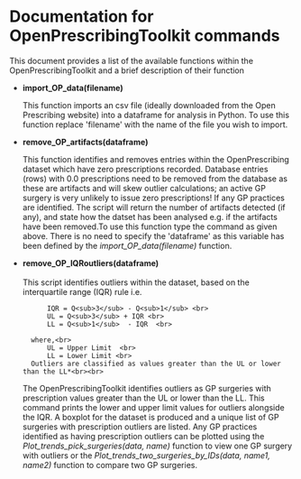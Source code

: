 # Documentation for OpenPrescribingToolkit commands

This document provides a list of the available functions within the OpenPrescribingToolkit and a brief description of their function

- **import_OP_data(filename)** <br>
    
    This function imports an csv file (ideally downloaded from the Open Prescribing website) into a dataframe 
    for analysis in Python. To use this function replace 'filename' with the name of the file you wish to import.<br>

- **remove_OP_artifacts(dataframe)** <br>
    
    This function identifies and removes entries within the OpenPrescribing dataset which have zero prescriptions 
    recorded. Database entries (rows) with 0.0 prescriptions need to be removed from the database as these are 
    artifacts and will skew outlier calculations; an active GP surgery is very unlikely to issue zero prescriptions! 
    If any GP practices are identified. The script will return the number of artifacts detected (if any), and state 
    how the datset has been analysed e.g. if the artifacts have been removed.To use this function type the command as given above. There is no need to specify the 'dataframe' as this variable has been defined by the *import_OP_data(filename)* function.<br>

- **remove_OP_IQRoutliers(dataframe)** <br>  
    This script identifies outliers within the dataset, based on the interquartile range (IQR) rule i.e.<br>
    
            IQR = Q<sub>3</sub> - Q<sub>1</sub> <br>
            UL = Q<sub>3</sub> + IQR <br>
            LL = Q<sub>1</sub>  - IQR  <br>
        
        where,<br>
            UL = Upper Limit  <br>
            LL = Lower Limit <br>
        Outliers are classified as values greater than the UL or lower than the LL*<br><br>
            
    The OpenPrescribingToolkit identifies outliers as GP surgeries with prescription values greater than the UL or 
     lower than the LL. This command prints the lower and upper limit values for outliers alongside the IQR. 
     A boxplot for the dataset is produced and a unique list of GP surgeries with prescription outliers are listed. 
     Any GP practices identified as having prescription outliers can be plotted using the 
     *Plot_trends_pick_surgeries(data, name)* function to view one GP surgery with outliers or the 
     *Plot_trends_two_surgeries_by_IDs(data, name1, name2)* function to compare two GP surgeries.<br>
    
            